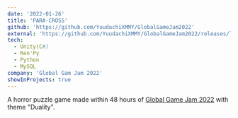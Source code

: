 ```yaml
---
date: '2022-01-26'
title: 'PARA-CROSS'
github: 'https://github.com/YuudachiXMMY/GlobalGameJam2022'
external: 'https://github.com/YuudachiXMMY/GlobalGameJam2022/releases/latest'
tech:
  - Unity(C#)
  - Ren'Py
  - Python
  - MySQL
company: 'Global Gam Jam 2022'
showInProjects: true
---
```


A horror puzzle game made within 48 hours of [Global Game Jam 2022](https://v3.globalgamejam.org/2022/games) with theme "Duality".
